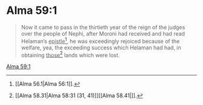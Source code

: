 # Alma 59:1

> Now it came to pass in the thirtieth year of the reign of the judges over the people of Nephi, after Moroni had received and had read Helaman’s <u>epistle</u>[^a], he was exceedingly rejoiced because of the welfare, yea, the exceeding success which Helaman had had, in obtaining <u>those</u>[^b] lands which were lost.

[Alma 59:1](https://www.churchofjesuschrist.org/study/scriptures/bofm/alma/59?lang=eng&id=p1#p1)


[^a]: [[Alma 56.1|Alma 56:1]].  
[^b]: [[Alma 58.31|Alma 58:31 (31, 41)]][[Alma 58.41|]].  
